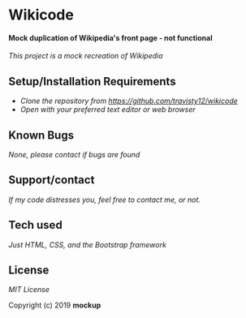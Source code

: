 # Wikicode

#### Mock duplication of Wikipedia's front page - not functional



_This project is a mock recreation of Wikipedia_

## Setup/Installation Requirements

* _Clone the repository from https://github.com/travisty12/wikicode_
* _Open with your preferred text editor or web browser_

## Known Bugs

_None, please contact if bugs are found_

## Support/contact

_If my code distresses you, feel free to contact me, or not._

## Tech used

_Just HTML, CSS, and the Bootstrap framework_

## License

*MIT License*

Copyright (c) 2019 **mockup**

